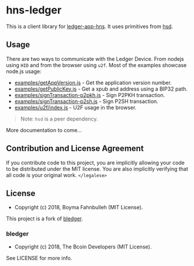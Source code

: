 # hns-ledger

This is a client library for [ledger-app-hns][hns]. It uses primitives
from [hsd][hsd].

## Usage

There are two ways to communicate with the Ledger Device. From nodejs
using `HID` and from the browser using `u2f`. Most of the examples
showcase node.js usage:

- [examples/getAppVersion.js][app] - Get the application version number.
- [examples/getPublicKey.js][pubkey] - Get a xpub and address using a BIP32 path.
- [examples/signTransaction-p2pkh.js][p2pkh] - Sign P2PKH transaction.
- [examples/signTransaction-p2sh.js][p2sh] - Sign P2SH transaction.
- [examples/u2f/index.js][u2f] - U2F usage in the browser.

[app]: ./examples/getAppVersion.js
[pubkey]: ./examples/getPublicKey.js
[p2pkh]: ./examples/signTransaction-p2pkh.js
[p2sh]: ./examples/signTransaction-p2sh.js
[u2f]: ./examples/u2f/index.js

>Note: `hsd` is a peer dependency.

More documentation to come...

## Contribution and License Agreement

If you contribute code to this project, you are implicitly allowing your code
to be distributed under the MIT license. You are also implicitly verifying that
all code is your original work. `</legalese>`

## License

- Copyright (c) 2018, Boyma Fahnbulleh (MIT License).

This project is a fork of [bledger][bledger].

### bledger

- Copyright (c) 2018, The Bcoin Developers (MIT License).

See LICENSE for more info.

[hns]: https://github.com/boymanjor/ledger-app-hns
[hsd]: https://github.com/handshake-org/hsd
[bledger]: https://github.com/bcoin-org/bledger
